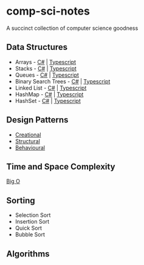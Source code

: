 # comp-sci-notes
A succinct collection of computer science goodness

## Data Structures
* Arrays - [C#](./c%23/data-structures/cs_arrays.md) | [Typescript](./typescript/data-structures/ts_arrays.md)
* Stacks - [C#](./c%23/data-structures/cs_stacks.md) | [Typescript](./typescript/data-structures/ts_stacks.md)
* Queues - [C#](./c%23/data-structures/cs_queues.md) | [Typescript](./typescript/data-structures/ts_queues.md)
* Binary Search Trees - [C#](./c%23/data-structures/cs-binary-search-trees.md) | [Typescript](./typescript/data-structures/stacks/TypeScriptDatastructure.md)
* Linked List - [C#](./c%23/data-structures/stacks/CSharpDatastructure.md) | [Typescript](./typescript/data-structures/stacks/TypeScriptDatastructure.md)
* HashMap - [C#](./c%23/data-structures/stacks/CSharpDatastructure.md) | [Typescript](./typescript/data-structures/stacks/TypeScriptDatastructure.md)
* HashSet - [C#](./c%23/data-structures/stacks/CSharpDatastructure.md) | [Typescript](./typescript/data-structures/stacks/TypeScriptDatastructure.md)

## Design Patterns
* [Creational](/design-patterns/creational/README.md)
* [Structural](/design-patterns/structural/README.md)
* [Behavioural](/design-patterns/behavioural/README.md)

## Time and Space Complexity
[Big O](./time-space-complexity/big-o.md)

## Sorting
* Selection Sort
* Insertion Sort
* Quick Sort
* Bubble Sort

## Algorithms